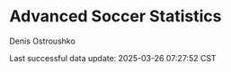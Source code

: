 # Advanced Soccer Statistics
Denis Ostroushko

<!-- gfm -->

Last successful data update: 2025-03-26 07:27:52 CST
